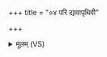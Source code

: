 +++
title = "०४ परि द्यावापृथिवी"

+++
<details><summary>मूलम् (VS)</summary>

परि॒ द्यावा॑पृथि॒वी स॒द्य आ॑य॒मुपा॑तिष्ठे प्रथम॒जामृ॒तस्य॑। वाच॑मिव व॒क्तरि॑ भुवने॒ष्ठा धा॒स्युरे॒ष न॒न्वे॑३षो अ॒ग्निः ॥
</details>